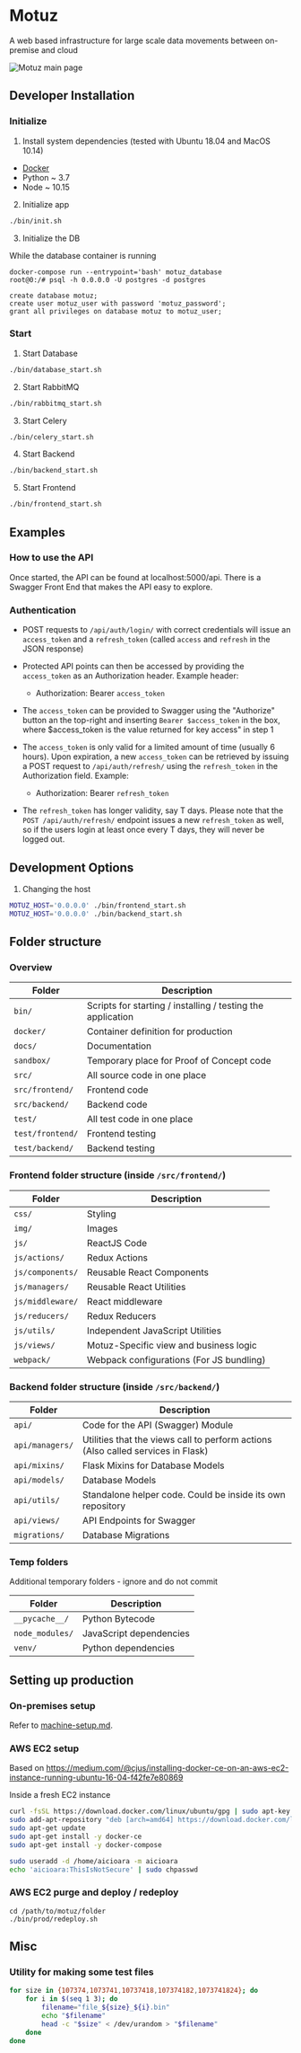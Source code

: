 # Motuz

A web based infrastructure for large scale data movements between on-premise and cloud

![Motuz main page ](docs/img/2019-06-23-13-14-28.png)


## Developer Installation

### Initialize

1. Install system dependencies (tested with Ubuntu 18.04 and MacOS 10.14)

- [Docker](https://docs.docker.com/install/linux/docker-ce/ubuntu/)
- Python ~ 3.7
- Node ~ 10.15


2. Initialize app

```bash
./bin/init.sh
```

3. Initialize the DB

While the database container is running

```
docker-compose run --entrypoint='bash' motuz_database
root@0:/# psql -h 0.0.0.0 -U postgres -d postgres

create database motuz;
create user motuz_user with password 'motuz_password';
grant all privileges on database motuz to motuz_user;
```

### Start

1. Start Database

```bash
./bin/database_start.sh
```

2. Start RabbitMQ

```bash
./bin/rabbitmq_start.sh
```

3. Start Celery

```bash
./bin/celery_start.sh
```

4. Start Backend

```bash
./bin/backend_start.sh
```

5. Start Frontend

```bash
./bin/frontend_start.sh
```

## Examples

### How to use the API

Once started, the API can be found at localhost:5000/api. There is a Swagger Front End that makes the API easy to explore.

### Authentication

- POST requests to `/api/auth/login/` with correct credentials will issue an `access_token` and a `refresh_token` (called `access` and `refresh` in the JSON response)

- Protected API points can then be accessed by providing the `access_token` as an Authorization header. Example header:
    - Authorization: Bearer `access_token`

- The `access_token` can be provided to Swagger using the "Authorize" button an the top-right and inserting `Bearer $access_token` in the box, where $access_token is the value returned for key access" in step 1

- The `access_token` is only valid for a limited amount of time (usually 6 hours). Upon expiration, a new `access_token` can be retrieved by issuing a POST request to `/api/auth/refresh/` using the `refresh_token` in the Authorization field. Example:
    - Authorization: Bearer `refresh_token`

- The `refresh_token` has longer validity, say T days. Please note that the `POST /api/auth/refresh/` endpoint issues a new `refresh_token` as well, so if the users login at least once every T days, they will never be logged out.



## Development Options

1. Changing the host

```bash
MOTUZ_HOST='0.0.0.0' ./bin/frontend_start.sh
MOTUZ_HOST='0.0.0.0' ./bin/backend_start.sh
```

## Folder structure


### Overview

| Folder | Description |
| --- | --- |
| `bin/` | Scripts for starting / installing / testing the application |
| `docker/` | Container definition for production |
| `docs/` | Documentation |
| `sandbox/` | Temporary place for Proof of Concept code |
| `src/` | All source code in one place |
| `src/frontend/` | Frontend code |
| `src/backend/` | Backend code |
| `test/` | All test code in one place |
| `test/frontend/` | Frontend testing |
| `test/backend/` | Backend testing |


### Frontend folder structure (inside `/src/frontend/`)

| Folder | Description |
| --- | --- |
| `css/` | Styling |
| `img/` | Images |
| `js/` | ReactJS Code |
| `js/actions/` | Redux Actions |
| `js/components/` | Reusable React Components |
| `js/managers/` | Reusable React Utilities |
| `js/middleware/` | React middleware |
| `js/reducers/` | Redux Reducers |
| `js/utils/` | Independent JavaScript Utilities |
| `js/views/` | Motuz-Specific view and business logic |
| `webpack/` | Webpack configurations (For JS bundling) |


### Backend folder structure (inside `/src/backend/`)

| Folder | Description |
| --- | --- |
| `api/` | Code for the API (Swagger) Module |
| `api/managers/` | Utilities that the views call to perform actions (Also called services in Flask) |
| `api/mixins/` | Flask Mixins for Database Models |
| `api/models/` | Database Models |
| `api/utils/` | Standalone helper code. Could be inside its own repository |
| `api/views/` | API Endpoints for Swagger |
| `migrations/` | Database Migrations |


### Temp folders

Additional temporary folders - ignore and do not commit

| Folder | Description |
| --- | --- |
| `__pycache__/` | Python Bytecode |
| `node_modules/` | JavaScript dependencies |
| `venv/` | Python dependencies |



## Setting up production

### On-premises setup

Refer to [machine-setup.md](docs/machine-setup.md).


### AWS EC2 setup

Based on https://medium.com/@cjus/installing-docker-ce-on-an-aws-ec2-instance-running-ubuntu-16-04-f42fe7e80869


Inside a fresh EC2 instance

```bash
curl -fsSL https://download.docker.com/linux/ubuntu/gpg | sudo apt-key add -
sudo add-apt-repository "deb [arch=amd64] https://download.docker.com/linux/ubuntu $(lsb_release -cs) stable"
sudo apt-get update
sudo apt-get install -y docker-ce
sudo apt-get install -y docker-compose

sudo useradd -d /home/aicioara -m aicioara
echo 'aicioara:ThisIsNotSecure' | sudo chpasswd
```

### AWS EC2 purge and deploy / redeploy

```
cd /path/to/motuz/folder
./bin/prod/redeploy.sh
```


## Misc

### Utility for making some test files

```bash
for size in {107374,1073741,10737418,107374182,1073741824}; do
    for i in $(seq 1 3); do
        filename="file_${size}_${i}.bin"
        echo "$filename"
        head -c "$size" < /dev/urandom > "$filename"
    done
done

```
